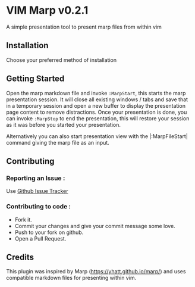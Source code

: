 # VIM Marp v0.2.1

A simple presentation tool to present marp files from within vim

## Installation

Choose your preferred method of installation

## Getting Started

Open the marp markdown file and invoke `:MarpStart`, this starts the marp
presentation session. It will close all existing windows / tabs and save that
in a temporary session and open a new buffer to display the presentation page
content to remove distractions. Once your presentation is done, you can invoke
`:MarpStop` to end the presentation, this will restore your session as it was
before you started your presentation.

Alternatively you can also start presentation view with the |:MarpFileStart|
command giving the marp file as an input.

## Contributing

### Reporting an Issue :

Use <a href="https://github.com/dhruvasagar/vim-marp/issues">Github Issue
Tracker</a>

### Contributing to code :

- Fork it.
- Commit your changes and give your commit message some love.
- Push to your fork on github.
- Open a Pull Request.

## Credits

This plugin was inspired by Marp (https://yhatt.github.io/marp/) and uses
compatible markdown files for presenting within vim.
